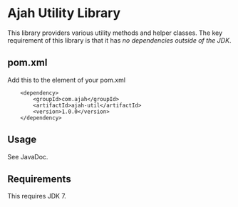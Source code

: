 Ajah Utility Library
=============

This library providers various utility methods and helper classes.  The key requirement of this library is that it has *no dependencies outside of the JDK*.

pom.xml
-------

Add this to the <dependencies> element of your pom.xml

		<dependency>
			<groupId>com.ajah</groupId>
			<artifactId>ajah-util</artifactId>
			<version>1.0.0</version>
		</dependency>

Usage
-------
See JavaDoc.

Requirements
-------
This requires JDK 7.